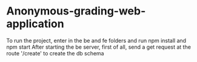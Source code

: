 # Anonymous-grading-web-application

To run the project, enter in the be and fe folders and run npm install and npm start
After starting the be server, first of all, send a get request at the route '/create' to create the db schema
